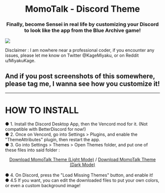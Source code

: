 <h1 align="center">MomoTalk - Discord Theme</span></h1>
<h3 align="center">Finally, become Sensei in real life by customizing your Discord to look like the app from the Blue Archive game!</h3>

<img align="center" src="https://miyakukage.github.io/discord-momotalk/misc/light.png">

<p>Disclaimer : I am nowhere near a professional coder, if you encounter any issues, please let me know on Twitter @KageMiyaku, or on Reddit u/MiyakuKage.</p>
<h2>And if you post screenshots of this somewhere, please tag me, I wanna see how you customize it!</h2>
<hr>

# HOW TO INSTALL
● 1. Install the Discord Desktop App, then the Vencord mod for it. (Not compatible with BetterDiscord for now!)<br>
● 2. Once on Vencord, go into Settings > Plugins, and enable the "ThemeAttributes" plugin, then restart the app.<br>
● 3. Go into Settings > Themes > Open Themes folder, and put one of these files into said folder :<br>
      <center>
        <a href="https://github.com/MiyakuKage/discord-momotalk/releases/download/real/Momotalk.theme.css">Download MomoTalk Theme (Light Mode)</a> / 
        <a href="https://github.com/MiyakuKage/discord-momotalk/releases/download/real/Momotalk-DarkMode.theme.css">Download MomoTalk Theme (Dark Mode)</a>
    </center><br>
● 4. On Discord, press the "Load Missing Themes" button, and enable it!<br>
● 4.5 If you want, you can edit the downloaded files to put your own colors, or even a custom background image!
